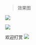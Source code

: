 > 效果图

![](http://i.imgur.com/zV76Jam.png)

![](http://i.imgur.com/ZYN2lD9.png)

欢迎打赏
![](http://i.imgur.com/U9u2TY5.png)